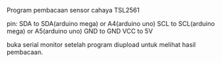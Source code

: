 Program pembacaan sensor cahaya TSL2561

pin:
SDA to SDA(arduino mega) or A4(arduino uno)
SCL to SCL(arduino mega) or A5(arduino uno)
GND to GND
VCC to 5V

buka serial monitor setelah program diupload untuk melihat hasil pembacaan.
